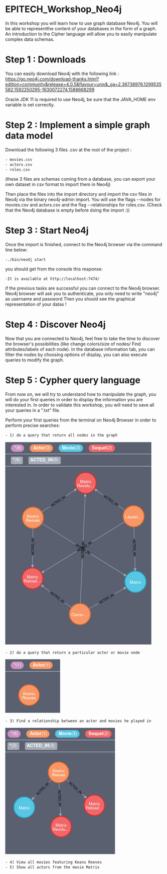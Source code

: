 # EPITECH_Workshop_Neo4j

In this workshop you will learn how to use graph database Neo4j. You will be able to representthe content of your databases in the form of a graph.
An introduction to the Cipher language will allow you to easily manipulate complex data schemas.

# Step 1 : Downloads

You can easily download Neo4j with the following link : https://go.neo4j.com/download-thanks.html?edition=community&release=4.0.5&flavour=unix&_ga=2.36738976.1299535582.1592250295-1630072274.1588668299

Oracle JDK 11 is required to use Neo4j, be sure that the JAVA_HOME env variable is set correctly.

# Step 2 : Implement a simple graph data model

Download the following 3 files .csv at the root of the project :

    - movies.csv
    - actors.csv
    - roles.csv
    
(these 3 files are schemas coming from a database, you can export your own dataset in csv format to import them in Neo4j)

Then place the files into the import directory and import the csv files in Neo4j via the binary neo4j-admin import.
You will use the flags --nodes for movies.csv and actors.csv and the flag --relationships for roles.csv.
(Check that the Neo4j database is empty before doing the import :))

# Step 3 : Start Neo4j

Once the import is finished, connect to the Neo4j browser via the command line below:
    
    -./bin/neo4j start

you should get from the console this response: 

    -It is available at http://localhost:7474/

if the previous tasks are successful you can connect to the Neo4j browser.
Neo4j browser will ask you to authenticate, you only need to write "neo4j" as username and password
Then you should see the graphical representation of your datas ! 

# Step 4 : Discover Neo4j

Now that you are connected to Neo4j, feel free to take the time to discover the browser's possibilities (like change colors/size of nodes/ Find attributes/labels of each node).
In the database information tab, you can filter the nodes by choosing options of display, you can also execute queries to modify the graph.

# Step 5 : Cypher query language

From now on, we will try to understand how to manipulate the graph, you will do your first queries in order to display the information you are interested in.
In order to validate this workshop, you will need to save all your queries in a ".txt" file.


Perform your first queries from the terminal on Neo4j Browser in order to perform precise searches: 
   
    - 1) do a query that return all nodes in the graph
   
![Screenshot](Screenshot1.png)
     
    - 2) do a query that return a particular actor or movie node

![Screenshot](Screenshot2.png)

    - 3) Find a relationship between an actor and movies he played in 
 
![Screenshot](Screenshot3.png)

    - 4) View all movies featuring Keanu Reeves
    - 5) Show all actors from the movie Matrix
